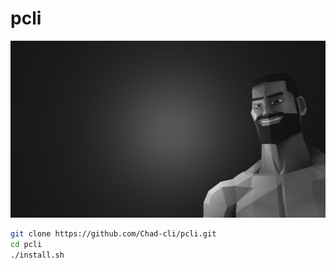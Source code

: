 # pcli
![huehuehue](./chad.jpg "chad-cli")
```bash
git clone https://github.com/Chad-cli/pcli.git
cd pcli
./install.sh
```
